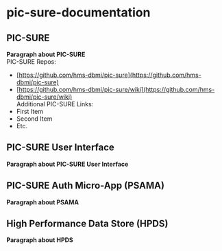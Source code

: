 # pic-sure-documentation
## PIC-SURE
**Paragraph about PIC-SURE**  
PIC-SURE Repos:
- [https://github.com/hms-dbmi/pic-sure](https://github.com/hms-dbmi/pic-sure)
- [https://github.com/hms-dbmi/pic-sure/wiki](https://github.com/hms-dbmi/pic-sure/wiki)  
Additional PIC-SURE Links:
- First Item
- Second Item
- Etc.
## PIC-SURE User Interface
**Paragraph about PIC-SURE User Interface**  
## PIC-SURE Auth Micro-App (PSAMA)
**Paragraph about PSAMA**  
## High Performance Data Store (HPDS)
**Paragraph about HPDS**  

